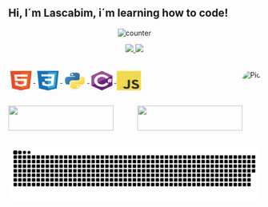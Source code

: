 ## Hi, I´m Lascabim, i´m learning how to code!
<p align="center" > <img align="center" alt="counter" height="30" width="170" src="https://komarev.com/ghpvc/?username=Lascabim&label=Profile%20views&color=0e75b6&style=flat">
</p>

<div align="center">
 <a href="https://github.com/Lascabim">
  <img height="166em" src="https://github-readme-stats.vercel.app/api?username=Lascabim&show_icons=true&theme=react&include_all_commits=true&count_private=true"/>
  <img height="166em" src="https://github-readme-stats.vercel.app/api/top-langs/?username=Lascabim&layout=compact&langs_count=7&theme=react"/>
</div>
 
<br>

<div align="left" style="display: inline_block"><br>
  <img align="center" alt="HTML" height="40" width="50" src="https://raw.githubusercontent.com/devicons/devicon/master/icons/html5/html5-original.svg">
  <img align="center" alt="CSS" height="40" width="50" src="https://raw.githubusercontent.com/devicons/devicon/master/icons/css3/css3-original.svg">
  <img align="center" alt="Python" height="40" width="50" src="https://raw.githubusercontent.com/devicons/devicon/master/icons/python/python-original.svg">
  <img align="center" alt="Csharp" height="40" width="50" src="https://raw.githubusercontent.com/devicons/devicon/master/icons/csharp/csharp-original.svg">
  <img align="center" alt="Javascript" height="40" width="50" src=" https://raw.githubusercontent.com/devicons/devicon/master/icons/javascript/javascript-original.svg">
  <img align="right"  alt="Pic" height="150" style="border-radius:50px;"          src="https://media.discordapp.net/attachments/942450101073358928/981510490524090378/Avatar.png?width=676&height=676">
</div>
 

  ##
 
<div align="top"> 
  <p>
  <a href="https://www.paypal.com/paypalme/lascabime" target="_blank"> <img align="left" src="https://www.cigafun.com/image/cigafun-paypal.webp" height="50" width="210"></a>
  <a href="https://www.buymeacoffee.com/Lascabim?new=1" target="_blank"> <img align="right" src="https://cdn.buymeacoffee.com/buttons/v2/default-yellow.png" height="50" width="210"></a>
 </p>
</div>
 
<br>
</div>
 
  ![Snake animation](https://github.com/Lascabim/Lascabim/blob/main/snake.svg) 
 
</div>

